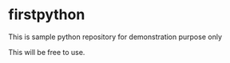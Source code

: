 # firstpython
This is sample python repository for demonstration purpose only

This will be free to use.

